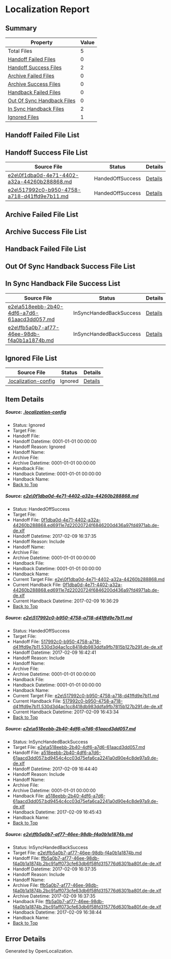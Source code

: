 # <a name='report-top'></a> Localization Report

## Summary
 Property | Value 
 -------- | ----- 
 Total Files | 5
[ Handoff Failed Files ](#handoff-failed-list)| 0
[ Handoff Success Files ](#handoff-success-list)| 2
[ Archive Failed Files ](#archive-failed-list)| 0
[ Archive Success Files ](#archive-success-list)| 0
[ Handback Failed Files ](#handback-failed-list)| 0
[ Out Of Sync Handback Files ](#outofsync-handback-success-list)| 0
[ In Sync Handback Files ](#insync-handback-success-list)| 2
[ Ignored Files ](#ignored-list)| 1

## <a name='handoff-failed-list'></a> Handoff Failed File List

## <a name='handoff-success-list'></a> Handoff Success File List
 Source File | Status | Details 
 ----------- | ------ | ------- 
 [e2e\0f1dba0d-4e71-4402-a32a-44260b288868.md](https://github.com/OpenLocalizationTestOrg/ol-test0/blob/b404e883d6364b12b4306ce31f2c67216917d504/e2e/0f1dba0d-4e71-4402-a32a-44260b288868.md) | HandedOffSuccess | [Details](#849ddd42a7ea2b9afe885b25168270e1db4b83c91)
 [e2e\517992c0-b950-4758-a718-d41ffd9e7b11.md](https://github.com/OpenLocalizationTestOrg/ol-test0/blob/22696147c9e27aa276e40797d7d66f4a3ddd9c40/e2e/517992c0-b950-4758-a718-d41ffd9e7b11.md) | HandedOffSuccess | [Details](#95f85b83821049d9c6920bbaa0648618715ae70a2)

## <a name='archive-failed-list'></a> Archive Failed File List

## <a name='archive-success-list'></a> Archive Success File List

## <a name='handback-failed-list'></a> Handback Failed File List

## <a name='outofsync-handback-success-list'></a> Out Of Sync Handback Success File List

## <a name='insync-handback-success-list'></a> In Sync Handback File Success List
 Source File | Status | Details 
 ----------- | ------ | ------- 
 [e2e\a518eebb-2b40-4df6-a7d6-61aacd3dd057.md](https://github.com/OpenLocalizationTestOrg/ol-test0/blob/6f67776bf939314834adf03e06fb8493ae73b514/e2e/a518eebb-2b40-4df6-a7d6-61aacd3dd057.md) | InSyncHandedBackSuccess | [Details](#3afe244144811f7e9cf062f85315fba8ca6cce093)
 [e2e\ffb5a0b7-af77-46ee-98db-f4a0b1a1874b.md](https://github.com/OpenLocalizationTestOrg/ol-test0/blob/b404e883d6364b12b4306ce31f2c67216917d504/e2e/ffb5a0b7-af77-46ee-98db-f4a0b1a1874b.md) | InSyncHandedBackSuccess | [Details](#83b957e0eb6364424891aabba9622273ac0961ec4)

## <a name='ignored-list'></a> Ignored File List
 Source File | Status | Details 
 ----------- | ------ | ------- 
 [.localization-config](https://github.com/OpenLocalizationTestOrg/ol-test0/blob/6f67776bf939314834adf03e06fb8493ae73b514/.localization-config) | Ignored | [Details](#cb0632cf59c1387fc1742bfb9fa3c47f87e2e5c90)

## Item Details
##### <a name='cb0632cf59c1387fc1742bfb9fa3c47f87e2e5c90'></a> Source: [.localization-config](https://github.com/OpenLocalizationTestOrg/ol-test0/blob/6f67776bf939314834adf03e06fb8493ae73b514/.localization-config)
* Status: Ignored
* Target File: 
* Handoff File: 
* Handoff Datetime: 0001-01-01 00:00:00
* Handoff Reason: Ignored
* Handoff Name: 
* Archive File: 
* Archive Datetime: 0001-01-01 00:00:00
* Handback File: 
* Handback Datetime: 0001-01-01 00:00:00
* Handback Name: 
* [Back to Top](#report-top)

##### <a name='849ddd42a7ea2b9afe885b25168270e1db4b83c91'></a> Source: [e2e\0f1dba0d-4e71-4402-a32a-44260b288868.md](https://github.com/OpenLocalizationTestOrg/ol-test0/blob/b404e883d6364b12b4306ce31f2c67216917d504/e2e/0f1dba0d-4e71-4402-a32a-44260b288868.md)
* Status: HandedOffSuccess
* Target File: 
* Handoff File: [0f1dba0d-4e71-4402-a32a-44260b288868.ed6911e7d22020724f6846200d436a97fd4971ab.de-de.xlf](https://github.com/OpenLocalizationTestOrg/ol-test0-handoff/blob/08da03f1718b3d2c860e235bf30b31a06c6ada9f/ol-handoff/OpenLocalizationTestOrg/ol-test0-dede/shujia/ht/0f1dba0d-4e71-4402-a32a-44260b288868.ed6911e7d22020724f6846200d436a97fd4971ab.de-de.xlf)
* Handoff Datetime: 2017-02-09 16:37:35
* Handoff Reason: Include
* Handoff Name: 
* Archive File: 
* Archive Datetime: 0001-01-01 00:00:00
* Handback File: 
* Handback Datetime: 0001-01-01 00:00:00
* Handback Name: 
* Current Target File: [e2e\0f1dba0d-4e71-4402-a32a-44260b288868.md](https://github.com/OpenLocalizationTestOrg/ol-test0-dede/blob/bb9dab9594f256e32d8769b25579b682726cc650/e2e/0f1dba0d-4e71-4402-a32a-44260b288868.md)
* Current Handback File: [0f1dba0d-4e71-4402-a32a-44260b288868.ed6911e7d22020724f6846200d436a97fd4971ab.de-de.xlf](https://github.com/OpenLocalizationTestOrg/ol-test0-handback/blob/2c2e8387a3244b3b2986ea1b2f672d387db6f801/ol-handback/OpenLocalizationTestOrg/ol-test0-dede/shujia/ht/0f1dba0d-4e71-4402-a32a-44260b288868.ed6911e7d22020724f6846200d436a97fd4971ab.de-de.xlf)
* Current Handback Datetime: 2017-02-09 16:36:29
* [Back to Top](#report-top)

##### <a name='95f85b83821049d9c6920bbaa0648618715ae70a2'></a> Source: [e2e\517992c0-b950-4758-a718-d41ffd9e7b11.md](https://github.com/OpenLocalizationTestOrg/ol-test0/blob/22696147c9e27aa276e40797d7d66f4a3ddd9c40/e2e/517992c0-b950-4758-a718-d41ffd9e7b11.md)
* Status: HandedOffSuccess
* Target File: 
* Handoff File: [517992c0-b950-4758-a718-d41ffd9e7b11.530d3d4ac1cc8418db983ddfa9fb7815b127b291.de-de.xlf](https://github.com/OpenLocalizationTestOrg/ol-test0-handoff/blob/665e3bd417aa499a0366fbec17a4f6b572427095/ol-handoff/OpenLocalizationTestOrg/ol-test0-dede/shujia/ht/517992c0-b950-4758-a718-d41ffd9e7b11.530d3d4ac1cc8418db983ddfa9fb7815b127b291.de-de.xlf)
* Handoff Datetime: 2017-02-09 16:42:41
* Handoff Reason: Include
* Handoff Name: 
* Archive File: 
* Archive Datetime: 0001-01-01 00:00:00
* Handback File: 
* Handback Datetime: 0001-01-01 00:00:00
* Handback Name: 
* Current Target File: [e2e\517992c0-b950-4758-a718-d41ffd9e7b11.md](https://github.com/OpenLocalizationTestOrg/ol-test0-dede/blob/4fab7e8f0dff02bddf3bf10c35f4fc4f41ebb4b7/e2e/517992c0-b950-4758-a718-d41ffd9e7b11.md)
* Current Handback File: [517992c0-b950-4758-a718-d41ffd9e7b11.530d3d4ac1cc8418db983ddfa9fb7815b127b291.de-de.xlf](https://github.com/OpenLocalizationTestOrg/ol-test0-handback/blob/40cac22d094a1d12d1959071f8ffa5585151b9d3/ol-handback/OpenLocalizationTestOrg/ol-test0-dede/shujia/ht/517992c0-b950-4758-a718-d41ffd9e7b11.530d3d4ac1cc8418db983ddfa9fb7815b127b291.de-de.xlf)
* Current Handback Datetime: 2017-02-09 16:43:34
* [Back to Top](#report-top)

##### <a name='3afe244144811f7e9cf062f85315fba8ca6cce093'></a> Source: [e2e\a518eebb-2b40-4df6-a7d6-61aacd3dd057.md](https://github.com/OpenLocalizationTestOrg/ol-test0/blob/6f67776bf939314834adf03e06fb8493ae73b514/e2e/a518eebb-2b40-4df6-a7d6-61aacd3dd057.md)
* Status: InSyncHandedBackSuccess
* Target File: [e2e\a518eebb-2b40-4df6-a7d6-61aacd3dd057.md](https://github.com/OpenLocalizationTestOrg/ol-test0-dede/blob/fc34fd65c45dd19921c4610955d44c05f7dfc267/e2e/a518eebb-2b40-4df6-a7d6-61aacd3dd057.md)
* Handoff File: [a518eebb-2b40-4df6-a7d6-61aacd3dd057.bd9454c4cc03d75efa6ca2241a0d90e4c8de97a9.de-de.xlf](https://github.com/OpenLocalizationTestOrg/ol-test0-handoff/blob/7816f64641e8baef7039a7c1558cbea9f228232f/ol-handoff/OpenLocalizationTestOrg/ol-test0-dede/shujia/ht/a518eebb-2b40-4df6-a7d6-61aacd3dd057.bd9454c4cc03d75efa6ca2241a0d90e4c8de97a9.de-de.xlf)
* Handoff Datetime: 2017-02-09 16:44:40
* Handoff Reason: Include
* Handoff Name: 
* Archive File: 
* Archive Datetime: 0001-01-01 00:00:00
* Handback File: [a518eebb-2b40-4df6-a7d6-61aacd3dd057.bd9454c4cc03d75efa6ca2241a0d90e4c8de97a9.de-de.xlf](https://github.com/OpenLocalizationTestOrg/ol-test0-handback/blob/2a82473dc4c6c87e06f7749de272e6a51b0b2abc/ol-handback/OpenLocalizationTestOrg/ol-test0-dede/shujia/ht/a518eebb-2b40-4df6-a7d6-61aacd3dd057.bd9454c4cc03d75efa6ca2241a0d90e4c8de97a9.de-de.xlf)
* Handback Datetime: 2017-02-09 16:45:43
* Handback Name: 
* [Back to Top](#report-top)

##### <a name='83b957e0eb6364424891aabba9622273ac0961ec4'></a> Source: [e2e\ffb5a0b7-af77-46ee-98db-f4a0b1a1874b.md](https://github.com/OpenLocalizationTestOrg/ol-test0/blob/b404e883d6364b12b4306ce31f2c67216917d504/e2e/ffb5a0b7-af77-46ee-98db-f4a0b1a1874b.md)
* Status: InSyncHandedBackSuccess
* Target File: [e2e\ffb5a0b7-af77-46ee-98db-f4a0b1a1874b.md](https://github.com/OpenLocalizationTestOrg/ol-test0-dede/blob/752b45d815ec1560f4ccae7b560c5653848f3dde/e2e/ffb5a0b7-af77-46ee-98db-f4a0b1a1874b.md)
* Handoff File: [ffb5a0b7-af77-46ee-98db-f4a0b1a1874b.2bc91aff073cfe63db6f58fd315776d6301ba80f.de-de.xlf](https://github.com/OpenLocalizationTestOrg/ol-test0-handoff/blob/08da03f1718b3d2c860e235bf30b31a06c6ada9f/ol-handoff/OpenLocalizationTestOrg/ol-test0-dede/shujia/ht/ffb5a0b7-af77-46ee-98db-f4a0b1a1874b.2bc91aff073cfe63db6f58fd315776d6301ba80f.de-de.xlf)
* Handoff Datetime: 2017-02-09 16:37:35
* Handoff Reason: Include
* Handoff Name: 
* Archive File: [ffb5a0b7-af77-46ee-98db-f4a0b1a1874b.2bc91aff073cfe63db6f58fd315776d6301ba80f.de-de.xlf](https://github.com/OpenLocalizationTestOrg/ol-test0-handoff/blob/aa73763fa5ffa055a3e528ac21ddc053c08b37ca/ol-archive/OpenLocalizationTestOrg/ol-test0-dede/shujia/ht/ffb5a0b7-af77-46ee-98db-f4a0b1a1874b.2bc91aff073cfe63db6f58fd315776d6301ba80f.de-de.xlf)
* Archive Datetime: 2017-02-09 16:37:35
* Handback File: [ffb5a0b7-af77-46ee-98db-f4a0b1a1874b.2bc91aff073cfe63db6f58fd315776d6301ba80f.de-de.xlf](https://github.com/OpenLocalizationTestOrg/ol-test0-handback/blob/3b1b1bfc6d7906a5ac244992ba74059a222b7ced/ol-handback/OpenLocalizationTestOrg/ol-test0-dede/shujia/ht/ffb5a0b7-af77-46ee-98db-f4a0b1a1874b.2bc91aff073cfe63db6f58fd315776d6301ba80f.de-de.xlf)
* Handback Datetime: 2017-02-09 16:38:44
* Handback Name: 
* [Back to Top](#report-top)


## Error Details

Generated by OpenLocalization.
